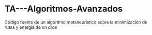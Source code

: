 # TA---Algoritmos-Avanzados
Código fuente de un algoritmo metaheurístico sobre la minimización de rutas y energía de un dron
